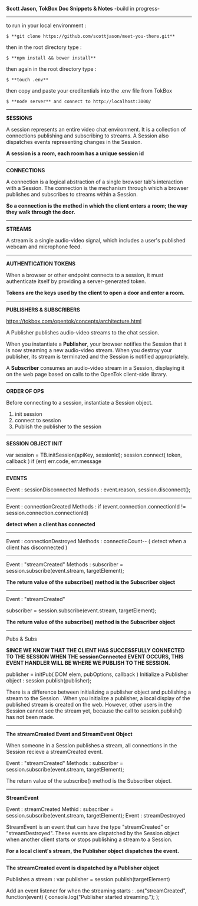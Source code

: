 **Scott Jason, TokBox Doc Snippets & Notes**
-build in progress-

-------------------------------------------------------------------------------

to run in your local environment :

    $ **git clone https://github.com/scottjason/meet-you-there.git**

then in the root directory type :

    $ **npm install && bower install**

then again in the root directory type :

    $ **touch .env**

then copy and paste your creditentials into the .env file from TokBox

    $ **node server** and connect to http://localhost:3000/
    
-------------------------------------------------------------------------------

**SESSIONS**

A session represents an entire video chat environment. It is a collection of connections publishing and subscribing to streams. A Session also dispatches events representing changes in the Session. 

**A session is a room, each room has a unique session id**

-------------------------------------------------------------------------------

**CONNECTIONS**

A connection is a logical abstraction of a single browser tab's interaction with a Session. The connection is the mechanism through which a browser publishes and subscribes to streams within a Session.

**So a connection is the method in which the client enters a room; the way they walk through the door.**

-------------------------------------------------------------------------------

**STREAMS**

A stream is a single audio-video signal, which includes a user's published webcam and microphone feed.

-------------------------------------------------------------------------------

**AUTHENTICATION TOKENS**

When a browser or other endpoint connects to a session, it must authenticate itself by providing a server-generated token.

**Tokens are the keys used by the client to open a door and enter a room.**

-------------------------------------------------------------------------------

**PUBLISHERS & SUBSCRIBERS**

https://tokbox.com/opentok/concepts/architecture.html

A Publisher publishes audio-video streams to the chat session. 

When you instantiate a **Publisher**, your browser notifies the Session that it is now streaming a new audio-video stream. When you destroy your publisher, its stream is terminated and the Session is notified appropriately.

A **Subscriber** consumes an audio-video stream in a Session, displaying it on the web page based on calls to the OpenTok client-side library.

-------------------------------------------------------------------------------

**ORDER OF OPS**

Before  connecting to a session, instantiate a Session object.

1. init session
2. connect to session
3. Publish the publisher to the session

-------------------------------------------------------------------------------

**SESSION OBJECT INIT**

var session = TB.initSession(apiKey, sessionId);
    session.connect( token, callback ) if (err) err.code, err.message

---------------------------------

**EVENTS**
  
Event : sessionDisconnected
Methods : event.reason,  session.disconnect();

---------------------------------
Event : connectionCreated
Methods : if (event.connection.connectionId != session.connection.connectionId)

**detect when a client has connected**

---------------------------------

Event : connectionDestroyed
Methods :  connectioCount--
( detect when a client has disconnected )

---------------------------------
  
Event : "streamCreated"
Methods : subscriber = session.subscribe(event.stream, targetElement);

**The return value of the subscribe() method is the Subscriber object**

---------------------------------
Event : "streamCreated"

subscriber = session.subscribe(event.stream, targetElement);

**The return value of the subscribe() method is the Subscriber object**

---------------------------------

Pubs & Subs

**SINCE WE KNOW THAT THE CLIENT HAS SUCCESSFULLY CONNECTED TO THE SESSION WHEN THE sessionConnected EVENT OCCURS, THIS EVENT HANDLER WILL BE WHERE WE PUBLISH TO THE SESSION.**


publisher = initPub( DOM elem, pubOptions, callback )
Initialize a Publisher object : session.publish(publisher);


There is a difference between initializing a publisher object and publishing a stream to the Session . When you initialize a publisher, a local display of the published stream is created on the web. However, other users in the Session cannot see the stream yet, because the call to session.publish() has not been made.

-------------------------------------------------------------------------------

**The streamCreated Event and StreamEvent Object**

When someone in a Session publishes a stream, all connections in the Session recieve a streamCreated event. 

Event : "streamCreated"
Methods :   subscriber = session.subscribe(event.stream, targetElement); 

The return value of the subscribe() method is the Subscriber object. 

-------------------------------------------------------------------------------

**StreamEvent**

Event : streamCreated
Methid : subscriber = session.subscribe(event.stream, targetElement);
Event : streamDestroyed 

StreamEvent is an event that can have the type "streamCreated" or "streamDestroyed". These events are dispatched by the Session object when another client starts or stops publishing a stream to a Session. 

**For a local client's stream, the Publisher object dispatches the event.**

-------------------------------------------------------------------------------

**The streamCreated event is dispatched by a Publisher object**

Publishes a stream :
var publisher = session.publish(targetElement)

Add an event listener for when the streaming starts :
.on("streamCreated", function(event) {
    console.log("Publisher started streaming.");
);